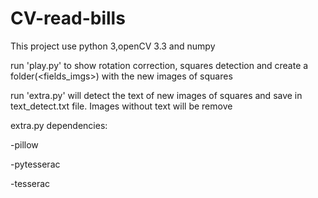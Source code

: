 # CV-read-bills
This project use python 3,openCV 3.3 and numpy

run 'play.py' to show rotation correction, squares detection and create a folder(<fields_imgs>) with the new images of squares

run 'extra.py' will detect the text of new images of squares and save in text_detect.txt file. Images without text will be remove

extra.py dependencies:

-pillow

-pytesserac

-tesserac
